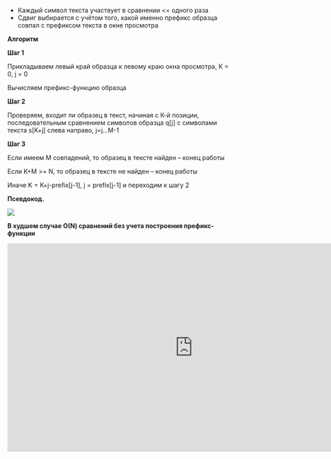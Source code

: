 
- Каждый символ текста участвует в сравнении <= одного раза
- Сдвиг выбирается с учётом того, какой именно префикс образца совпал с префиксом текста в окне просмотра


**Алгоритм**

**Шаг 1**

Прикладываем левый край образца к левому краю окна просмотра, К = 0, j = 0

Вычисляем префикс-функцию образца

**Шаг 2**

Проверяем, входит ли образец в текст, начиная с К-й позиции, последовательным сравнением символов образца q[j] с символами текста s[K+j] слева направо, j=j...M-1

**Шаг 3**

Если имеем M совпадений, то образец в тексте найден – конец работы

Если K+M >= N, то образец в тексте не найден – конец работы

Иначе K = K+j-prefix[j-1], j = prefix[j-1] и переходим к шагу 2

  

**Псевдокод.**

![](https://lh5.googleusercontent.com/B9y7QI_5JA8eB_HxF-3DLEkJTNgKnS5NMadYFzgOHmeshEF2ZMPaX03msbf1CfVN1m2KDe9qXia_A4LDulFO5Nqh9ndsVAFQXAhvC89_ei-3qAA7yp9hZ5_elkhUYq65yLZ8gdpRqJmyzWiFbMclnFA)

**В худшем случае О(N) сравнений без учета построения префикс-функции**

<iframe width="838" height="471" src="https://www.youtube.com/embed/7g-WEBj3igk" title="Алгоритм Кнута-Морриса-Пратта" frameborder="0" allow="accelerometer; autoplay; clipboard-write; encrypted-media; gyroscope; picture-in-picture; web-share" allowfullscreen></iframe>